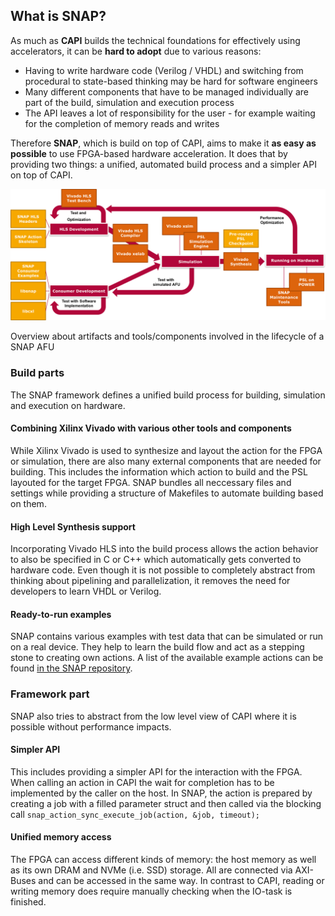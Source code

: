 ## What is SNAP?

As much as **CAPI** builds the technical foundations for effectively using accelerators, it can be **hard to adopt** due to various reasons:

* Having to write hardware code \(Verilog / VHDL\) and switching from procedural to state-based thinking may be hard for software engineers
* Many different components that have to be managed individually are part of the build, simulation and execution process
* The API leaves a lot of responsibility for the user - for example waiting for the completion of memory reads and writes

Therefore **SNAP**, which is build on top of CAPI, aims to make it **as easy as possible** to use FPGA-based hardware acceleration. It does that by providing two things: a unified, automated build process and a simpler API on top of CAPI.

![Overview about Artifacts and Tools/Components involved in the SNAP development process](/assets/snapbigpicture.png)
<p class="figure-caption">Overview about artifacts and tools/components involved in the lifecycle of a SNAP AFU</p>

### Build parts

The SNAP framework defines a unified build process for building, simulation and execution on hardware.

#### Combining Xilinx Vivado with various other tools and components

While Xilinx Vivado is used to synthesize and layout the action for the FPGA or simulation, there are also many external components that are needed for building. This includes the information which action to build and the PSL layouted for the target FPGA. SNAP bundles all neccessary files and settings while providing a structure of Makefiles to automate building based on them.

#### High Level Synthesis support

Incorporating Vivado HLS into the build process allows the action behavior to also be specified in C or C++ which automatically gets converted to hardware code. Even though it is not possible to completely abstract from thinking about pipelining and parallelization, it removes the need for developers to learn VHDL or Verilog.

#### Ready-to-run examples

SNAP contains various examples with test data that can be simulated or run on a real device. They help to learn the build flow and act as a stepping stone to creating own actions. A list of the available example actions can be found [in the SNAP repository](https://github.com/open-power/snap/tree/master/actions).

### Framework part

SNAP also tries to abstract from the low level view of CAPI where it is possible without performance impacts.

#### Simpler API

This includes providing a simpler API for the interaction with the FPGA. When calling an action in CAPI the wait for completion has to be implemented by the caller on the host. In SNAP, the action is prepared by creating a job with a filled parameter struct and then called via the blocking call `snap_action_sync_execute_job(action, &job, timeout);`

#### Unified memory access

The FPGA can access different kinds of memory: the host memory as well as its own DRAM and NVMe (i.e. SSD) storage. All are connected via AXI-Buses and can be accessed in the same way. In contrast to CAPI, reading or writing memory does require manually checking when the IO-task is finished.